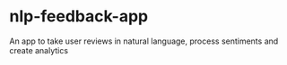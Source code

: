 # nlp-feedback-app
An app to take user reviews in natural language, process sentiments and create analytics
